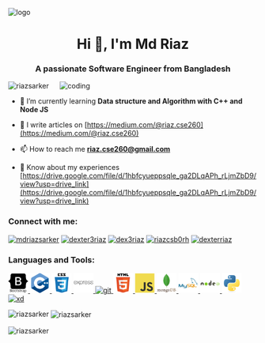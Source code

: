 ![logo](https://github.com/riazsarker/Md-Riaz/blob/main/Github%20banner.gif)

<h1 align="center">Hi 👋, I'm Md Riaz</h1>
<h3 align="center">A passionate Software Engineer from Bangladesh</h3>

<img align="right" alt="coding" width="400" src="https://media.tenor.com/2uyENRmiUt0AAAAC/coding.gif">

<p align="left"> <img src="https://komarev.com/ghpvc/?username=riazsarker&label=Profile%20views&color=0e75b6&style=flat" alt="riazsarker" /> </p>

- 🌱 I’m currently learning **Data structure and Algorithm with C++ and Node JS**

- 📝 I write articles on [https://medium.com/@riaz.cse260](https://medium.com/@riaz.cse260)

- 📫 How to reach me **riaz.cse260@gmail.com**

- 📄 Know about my experiences [https://drive.google.com/file/d/1hbfcyueppsqle_ga2DLqAPh_rLjmZbD9/view?usp=drive_link](https://drive.google.com/file/d/1hbfcyueppsqle_ga2DLqAPh_rLjmZbD9/view?usp=drive_link)

<h3 align="left">Connect with me:</h3>
<p align="left">
<a href="https://linkedin.com/in/mdriazsarker" target="blank"><img align="center" src="https://raw.githubusercontent.com/rahuldkjain/github-profile-readme-generator/master/src/images/icons/Social/linked-in-alt.svg" alt="mdriazsarker" height="30" width="40" /></a>
<a href="https://fb.com/dexter3riaz" target="blank"><img align="center" src="https://raw.githubusercontent.com/rahuldkjain/github-profile-readme-generator/master/src/images/icons/Social/facebook.svg" alt="dexter3riaz" height="30" width="40" /></a>
<a href="https://www.leetcode.com/dex3riaz" target="blank"><img align="center" src="https://raw.githubusercontent.com/rahuldkjain/github-profile-readme-generator/master/src/images/icons/Social/leet-code.svg" alt="dex3riaz" height="30" width="40" /></a>
<a href="https://auth.geeksforgeeks.org/user/riazcsb0rh" target="blank"><img align="center" src="https://raw.githubusercontent.com/rahuldkjain/github-profile-readme-generator/master/src/images/icons/Social/geeks-for-geeks.svg" alt="riazcsb0rh" height="30" width="40" /></a>
<a href="https://discord.gg/dexterriaz" target="blank"><img align="center" src="https://raw.githubusercontent.com/rahuldkjain/github-profile-readme-generator/master/src/images/icons/Social/discord.svg" alt="dexterriaz" height="30" width="40" /></a>
</p>

<h3 align="left">Languages and Tools:</h3>
<p align="left"> <a href="https://getbootstrap.com" target="_blank" rel="noreferrer"> <img src="https://raw.githubusercontent.com/devicons/devicon/master/icons/bootstrap/bootstrap-plain-wordmark.svg" alt="bootstrap" width="40" height="40"/> </a> <a href="https://www.w3schools.com/cpp/" target="_blank" rel="noreferrer"> <img src="https://raw.githubusercontent.com/devicons/devicon/master/icons/cplusplus/cplusplus-original.svg" alt="cplusplus" width="40" height="40"/> </a> <a href="https://www.w3schools.com/css/" target="_blank" rel="noreferrer"> <img src="https://raw.githubusercontent.com/devicons/devicon/master/icons/css3/css3-original-wordmark.svg" alt="css3" width="40" height="40"/> </a> <a href="https://expressjs.com" target="_blank" rel="noreferrer"> <img src="https://raw.githubusercontent.com/devicons/devicon/master/icons/express/express-original-wordmark.svg" alt="express" width="40" height="40"/> </a> <a href="https://git-scm.com/" target="_blank" rel="noreferrer"> <img src="https://www.vectorlogo.zone/logos/git-scm/git-scm-icon.svg" alt="git" width="40" height="40"/> </a> <a href="https://www.w3.org/html/" target="_blank" rel="noreferrer"> <img src="https://raw.githubusercontent.com/devicons/devicon/master/icons/html5/html5-original-wordmark.svg" alt="html5" width="40" height="40"/> </a> <a href="https://developer.mozilla.org/en-US/docs/Web/JavaScript" target="_blank" rel="noreferrer"> <img src="https://raw.githubusercontent.com/devicons/devicon/master/icons/javascript/javascript-original.svg" alt="javascript" width="40" height="40"/> </a> <a href="https://www.mongodb.com/" target="_blank" rel="noreferrer"> <img src="https://raw.githubusercontent.com/devicons/devicon/master/icons/mongodb/mongodb-original-wordmark.svg" alt="mongodb" width="40" height="40"/> </a> <a href="https://www.mysql.com/" target="_blank" rel="noreferrer"> <img src="https://raw.githubusercontent.com/devicons/devicon/master/icons/mysql/mysql-original-wordmark.svg" alt="mysql" width="40" height="40"/> </a> <a href="https://nodejs.org" target="_blank" rel="noreferrer"> <img src="https://raw.githubusercontent.com/devicons/devicon/master/icons/nodejs/nodejs-original-wordmark.svg" alt="nodejs" width="40" height="40"/> </a> <a href="https://www.python.org" target="_blank" rel="noreferrer"> <img src="https://raw.githubusercontent.com/devicons/devicon/master/icons/python/python-original.svg" alt="python" width="40" height="40"/> </a> <a href="https://www.adobe.com/products/xd.html" target="_blank" rel="noreferrer"> <img src="https://cdn.worldvectorlogo.com/logos/adobe-xd.svg" alt="xd" width="40" height="40"/> </a> </p>

<p><img align="left" src="https://github-readme-stats.vercel.app/api/top-langs?username=riazsarker&show_icons=true&locale=en&layout=compact" alt="riazsarker" /></p>

<p>&nbsp;<img align="center" src="https://github-readme-stats.vercel.app/api?username=riazsarker&show_icons=true&locale=en" alt="riazsarker" /></p>

<p><img align="center" src="https://github-readme-streak-stats.herokuapp.com/?user=riazsarker&" alt="riazsarker" /></p>
